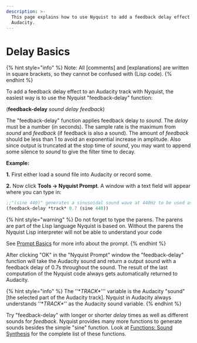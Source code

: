 ```yaml
---
description: >-
  This page explains how to use Nyquist to add a feedback delay effect in
  Audacity.
---
```


# Delay Basics

{% hint style="info" %}
Note: All \[comments] and \[explanations] are written in square brackets, so they cannot be confused with (Lisp code).
{% endhint %}

To add a feedback delay effect to an Audacity track with Nyquist, the easiest way is to use the Nyquist "feedback-delay" function:

(**feedback-delay** _sound delay feedback_)

The "feedback-delay" function applies feedback delay to _sound_. The _delay_ must be a number (in seconds). The sample rate is the maximum from _sound_ and _feedback_ (if feedback is also a sound). The amount of _feedback_ should be less than 1 to avoid an exponential increase in amplitude. Also since output is truncated at the stop time of _sound_, you may want to append some silence to _sound_ to give the filter time to decay.

**Example:**

**1.** First either load a sound file into Audacity or record some.

**2.** Now click **Tools -> Nyquist Prompt**. A window with a text field will appear where you can type in:

```lisp
;;"(sine 440)" generates a sinusoidal sound wave at 440Hz to be used as the feedback 
(feedback-delay *track* 0.7 (sine 440)) 
```

{% hint style="warning" %}
Do not forget to type the parens. The parens are part of the Lisp language Nyquist is based on. Without the parens the Nyquist Lisp interpreter will not be able to understand your code

See [Prompt Basics](prompt-basics.md) for more info about the prompt.
{% endhint %}

After clicking "OK" in the "Nyquist Prompt" window the "feedback-delay" function will take the Audacity sound and return a output sound with a feedback delay of 0.7s throughout the sound. The result of the last computation of the Nyquist code always gets automatically returned to Audacity.

{% hint style="info" %}
The ''\*_TRACK\*_''' variable is the Audacity "sound" \[the selected part of the Audacity track]. Nyquist in Audacity always understands ''\*_TRACK\*_'' as the Audacity sound variable.
{% endhint %}

Try "feedback-delay" with longer or shorter _delay_ times as well as different sounds for _feedback_. Nyquist provides many more functions to generate sounds besides the simple "sine" function. Look at [Functions: Sound Synthesis](http://www.cs.cmu.edu/\~rbd/doc/nyquist/part8.html#85%7CNyquist) for the complete list of these functions.
